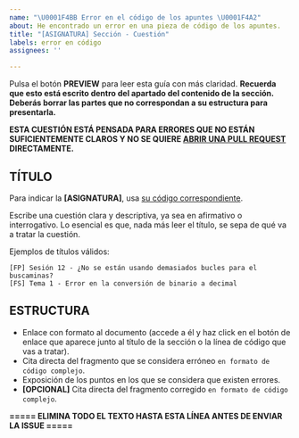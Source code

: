 ```yaml
---
name: "\U0001F4BB Error en el código de los apuntes \U0001F4A2"
about: He encontrado un error en una pieza de código de los apuntes.
title: "[ASIGNATURA] Sección - Cuestión"
labels: error en código
assignees: ''

---
```


Pulsa el botón **PREVIEW** para leer esta guía con más claridad. **Recuerda que esto está escrito dentro del apartado del contenido de la sección. Deberás borrar las partes que no correspondan a su estructura para presentarla.**

**ESTA CUESTIÓN ESTÁ PENSADA PARA ERRORES QUE NO ESTÁN SUFICIENTEMENTE CLAROS Y NO SE QUIERE [ABRIR UNA PULL REQUEST](https://github.com/DEIIT/Ingenieria-Informatica/pulls) DIRECTAMENTE.**

## TÍTULO

Para indicar la **[ASIGNATURA]**, usa [su código correspondiente](https://github.com/DEIIT/Ingenieria-Informatica/wiki/C%C3%B3digos-de-asignaturas). 

Escribe una cuestión clara y descriptiva, ya sea en afirmativo o interrogativo. Lo esencial es que, nada más leer el título, se sepa de qué va a tratar la cuestión.

Ejemplos de títulos válidos:

    [FP] Sesión 12 - ¿No se están usando demasiados bucles para el buscaminas?
    [FS] Tema 1 - Error en la conversión de binario a decimal

## ESTRUCTURA

- Enlace con formato al documento (accede a él y haz click en el botón de enlace que aparece junto al título de la sección o la línea de código que vas a tratar).
- Cita directa del fragmento que se considera erróneo `en formato de código complejo`.
- Exposición de los puntos en los que se considera que existen errores.
- **[OPCIONAL]** Cita directa del fragmento corregido `en formato de código complejo`.

**===== ELIMINA TODO EL TEXTO HASTA ESTA LÍNEA ANTES DE ENVIAR LA ISSUE =====**
